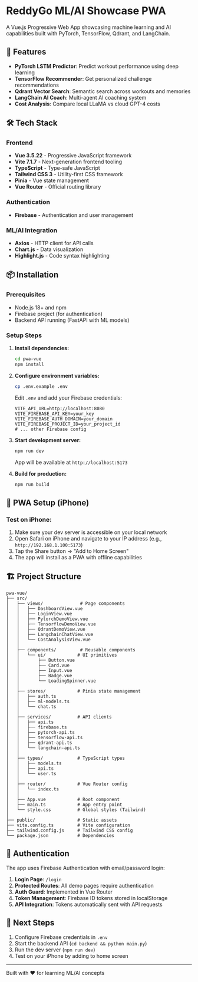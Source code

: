 # ReddyGo ML/AI Showcase PWA

A Vue.js Progressive Web App showcasing machine learning and AI capabilities built with PyTorch, TensorFlow, Qdrant, and LangChain.

## 🚀 Features

- **PyTorch LSTM Predictor**: Predict workout performance using deep learning
- **TensorFlow Recommender**: Get personalized challenge recommendations
- **Qdrant Vector Search**: Semantic search across workouts and memories
- **LangChain AI Coach**: Multi-agent AI coaching system
- **Cost Analysis**: Compare local LLaMA vs cloud GPT-4 costs

## 🛠️ Tech Stack

### Frontend
- **Vue 3.5.22** - Progressive JavaScript framework
- **Vite 7.1.7** - Next-generation frontend tooling
- **TypeScript** - Type-safe JavaScript
- **Tailwind CSS 3** - Utility-first CSS framework
- **Pinia** - Vue state management
- **Vue Router** - Official routing library

### Authentication
- **Firebase** - Authentication and user management

### ML/AI Integration
- **Axios** - HTTP client for API calls
- **Chart.js** - Data visualization
- **Highlight.js** - Code syntax highlighting

## 📦 Installation

### Prerequisites
- Node.js 18+ and npm
- Firebase project (for authentication)
- Backend API running (FastAPI with ML models)

### Setup Steps

1. **Install dependencies:**
   ```bash
   cd pwa-vue
   npm install
   ```

2. **Configure environment variables:**
   ```bash
   cp .env.example .env
   ```

   Edit `.env` and add your Firebase credentials:
   ```env
   VITE_API_URL=http://localhost:8080
   VITE_FIREBASE_API_KEY=your_key
   VITE_FIREBASE_AUTH_DOMAIN=your_domain
   VITE_FIREBASE_PROJECT_ID=your_project_id
   # ... other Firebase config
   ```

3. **Start development server:**
   ```bash
   npm run dev
   ```

   App will be available at `http://localhost:5173`

4. **Build for production:**
   ```bash
   npm run build
   ```

## 📱 PWA Setup (iPhone)

### Test on iPhone:

1. Make sure your dev server is accessible on your local network
2. Open Safari on iPhone and navigate to your IP address (e.g., `http://192.168.1.100:5173`)
3. Tap the Share button → "Add to Home Screen"
4. The app will install as a PWA with offline capabilities

## 🏗️ Project Structure

```
pwa-vue/
├── src/
│   ├── views/              # Page components
│   │   ├── DashboardView.vue
│   │   ├── LoginView.vue
│   │   ├── PytorchDemoView.vue
│   │   ├── TensorflowDemoView.vue
│   │   ├── QdrantDemoView.vue
│   │   ├── LangchainChatView.vue
│   │   └── CostAnalysisView.vue
│   │
│   ├── components/         # Reusable components
│   │   └── ui/            # UI primitives
│   │       ├── Button.vue
│   │       ├── Card.vue
│   │       ├── Input.vue
│   │       ├── Badge.vue
│   │       └── LoadingSpinner.vue
│   │
│   ├── stores/            # Pinia state management
│   │   ├── auth.ts
│   │   ├── ml-models.ts
│   │   └── chat.ts
│   │
│   ├── services/          # API clients
│   │   ├── api.ts
│   │   ├── firebase.ts
│   │   ├── pytorch-api.ts
│   │   ├── tensorflow-api.ts
│   │   ├── qdrant-api.ts
│   │   └── langchain-api.ts
│   │
│   ├── types/             # TypeScript types
│   │   ├── models.ts
│   │   ├── api.ts
│   │   └── user.ts
│   │
│   ├── router/            # Vue Router config
│   │   └── index.ts
│   │
│   ├── App.vue            # Root component
│   ├── main.ts            # App entry point
│   └── style.css          # Global styles (Tailwind)
│
├── public/                # Static assets
├── vite.config.ts         # Vite configuration
├── tailwind.config.js     # Tailwind CSS config
└── package.json           # Dependencies
```

## 🔐 Authentication

The app uses Firebase Authentication with email/password login:

1. **Login Page**: `/login`
2. **Protected Routes**: All demo pages require authentication
3. **Auth Guard**: Implemented in Vue Router
4. **Token Management**: Firebase ID tokens stored in localStorage
5. **API Integration**: Tokens automatically sent with API requests

## 🚀 Next Steps

1. Configure Firebase credentials in `.env`
2. Start the backend API (`cd backend && python main.py`)
3. Run the dev server (`npm run dev`)
4. Test on your iPhone by adding to home screen

---

Built with ❤️ for learning ML/AI concepts
